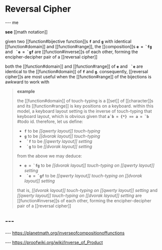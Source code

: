 # Reversal Cipher

--- me

**see** [[math notation]]

given two [[function#bijective function]]s **`f`** and **`g`** with identical [[function#domain]] and [[function#range]], the [[composition]]s **``e = `fg``** and **`` `e = `gf``** are [[function#inverse]]s of each other, forming the encipher-decipher pair of a [[reversal cipher]]

both the [[function#domain]] and [[function#range]] of **`e`** and **`` `e``** are identical to the [[function#domain]] of **`f`** and **`g`**. consequently, [[reversal cipher]]s are most useful when the [[function#range]] of the bijections is awkward to work with

> **example**
>
> the [[function#domain]] of touch-typing is a [[set]] of [[character]]s and its [[function#range]] is key positions on a keyboard. within this model, a keyboard layout setting is the inverse of touch-typing that keyboard layout, which is obvious given that **``a`b = {*} == a = `b``** #todo id. therefore, let us define:
>
> - **`f`** to be _[[qwerty layout]] touch-typing_
> - **`g`** to be _[[dvorak layout]] touch-typing_
> - **`` `f``** to be _[[qwerty layout]] setting_
> - **`` `g``** to be _[[dvorak layout]] setting_
>
> from the above we may deduce:
>
> - **``e = `fg``** to be _[[dvorak layout]] touch-typing on [[qwerty layout]] setting_
> - **`` `e = `gf``** to be _[[qwerty layout]] touch-typing on [[dvorak layout]] setting_
>
> that is, _[[dvorak layout]] touch-typing on [[qwerty layout]] setting_ and _[[qwerty layout]] touch-typing on [[dvorak layout]] setting_ are [[function#inverse]]s of each other, forming the encipher-decipher pair of a [[reversal cipher]]

## ---

--- <https://planetmath.org/inverseofcompositionoffunctions>

--- <https://proofwiki.org/wiki/Inverse_of_Product>
